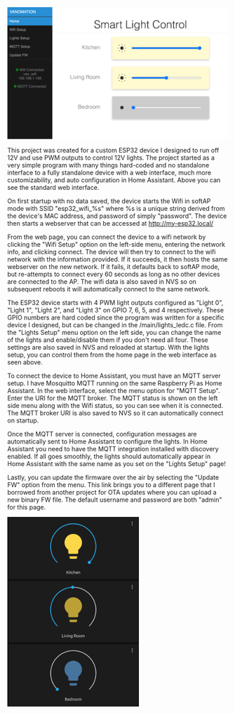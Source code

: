 <img src="/images/home_page.png">

 This project was created for a custom ESP32 device I designed to run off 12V and use PWM outputs to control 12V lights. The project started as a very simple program with many things hard-coded and no standalone interface to a fully standalone device with a web interface, much more customizability, and auto configuration in Home Assistant. Above you can see the standard web interface.
 
 On first startup with no data saved, the device starts the Wifi in softAP mode with SSID "esp32_wifi_%s" where %s is a unique string derived from the device's MAC address, and password of simply "password". The device then starts a webserver that can be accessed at http://my-esp32.local/
 
 From the web page, you can connect the device to a wifi network by clicking the "Wifi Setup" option on the left-side menu, entering the network info, and clicking connect. The device will then try to connect to the wifi network with the information provided. If it succeeds, it then hosts the same webserver on the new network. If it fails, it defaults back to softAP mode, but re-attempts to connect every 60 seconds as long as no other devices are connected to the AP. The wifi data is also saved in NVS so on subsequent reboots it will automatically connect to the same network.

 The ESP32 device starts with 4 PWM light outputs configured as "Light 0", "Light 1", "Light 2", and "Light 3" on GPIO 7, 6, 5, and 4 respectively. These GPIO numbers are hard coded since the program was written for a specific device I designed, but can be changed in the /main/lights_ledc.c file. From the "Lights Setup" menu option on the left side, you can change the name of the lights and enable/disable them if you don't need all four. These settings are also saved in NVS and reloaded at startup. With the lights setup, you can control them from the home page in the web interface as seen above.
 
 To connect the device to Home Assistant, you must have an MQTT server setup. I have Mosquitto MQTT running on the same Raspberry Pi as Home Assistant. In the web interface, select the menu option for "MQTT Setup". Enter the URI for the MQTT broker. The MQTT status is shown on the left side menu along with the Wifi status, so you can see when it is connected. The MQTT broker URI is also saved to NVS so it can automatically connect on startup.
 
 Once the MQTT server is connected, configuration messages are automatically sent to Home Assistant to configure the lights. In Home Assistant you need to have the MQTT integration installed with discovery enabled. If all goes smoothly, the lights should automatically appear in Home Assistant with the same name as you set on the "Lights Setup" page!
 
 Lastly, you can update the firmware over the air by selecting the "Update FW" option from the menu. This link brings you to a different page that I borrowed from another project for OTA updates where you can upload a new binary FW file. The default username and password are both "admin" for this page.
 
<img src="/images/hass_lights.png" width="300">
